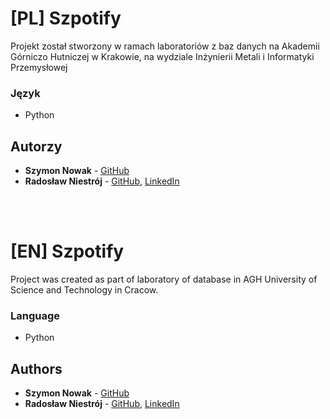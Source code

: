 # [PL] Szpotify

Projekt został stworzony w ramach laboratoriów z baz danych na Akademii Górniczo Hutniczej w Krakowie, na wydziale Inżynierii Metali i Informatyki Przemysłowej

### Język

* Python

## Autorzy

* **Szymon Nowak** - [GitHub](https://github.com/sznowak134)
* **Radosław Niestrój** - [GitHub](https://github.com/radoslawniestroj),
                          [LinkedIn](https://www.linkedin.com/in/radosław-niestrój-533901194/)
<br/>
<br/>

# [EN] Szpotify

Project was created as part of laboratory of database in AGH University of Science and Technology in Cracow.

### Language

* Python

## Authors

* **Szymon Nowak** - [GitHub](https://github.com/sznowak134)
* **Radosław Niestrój** - [GitHub](https://github.com/radoslawniestroj), 
                          [LinkedIn](https://www.linkedin.com/in/radosław-niestrój-533901194/)
